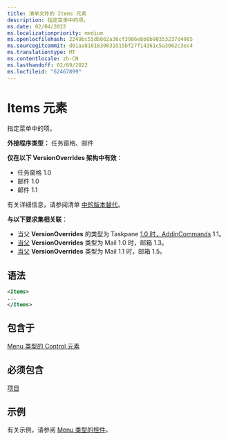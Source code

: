 ```yaml
---
title: 清单文件的 Items 元素
description: 指定菜单中的项。
ms.date: 02/04/2022
ms.localizationpriority: medium
ms.openlocfilehash: 2249bc55db662a36cf3986ebb0b90353237d4985
ms.sourcegitcommit: d01aa8101630031515bf27f14361c5a3062c3ec4
ms.translationtype: MT
ms.contentlocale: zh-CN
ms.lasthandoff: 02/09/2022
ms.locfileid: "62467899"
---
```

# <a name="items-element"></a>Items 元素

指定菜单中的项。

**外接程序类型：** 任务窗格、邮件

**仅在以下 VersionOverrides 架构中有效**：

- 任务窗格 1.0
- 邮件 1.0
- 邮件 1.1

有关详细信息，请参阅清单 [中的版本替代](../../develop/add-in-manifests.md#version-overrides-in-the-manifest)。

**与以下要求集相关联**：

- 当父 **VersionOverrides** 的类型为 Taskpane [1.0 时，AddinCommands](../requirement-sets/add-in-commands-requirement-sets.md) 1.1。
- [当父](../../reference/objectmodel/requirement-set-1.3/outlook-requirement-set-1.3.md) **VersionOverrides** 类型为 Mail 1.0 时，邮箱 1.3。
- [当父](../../reference/objectmodel/requirement-set-1.5/outlook-requirement-set-1.5.md) **VersionOverrides** 类型为 Mail 1.1 时，邮箱 1.5。

## <a name="syntax"></a>语法

```XML
<Items>
...  
</Items>  
```

## <a name="contained-in"></a>包含于

[Menu 类型的 Control 元素](control-menu.md)

## <a name="must-contain"></a>必须包含

[项目](item.md)

## <a name="examples"></a>示例

有关示例，请参阅 [Menu 类型的控件](control-menu.md)。